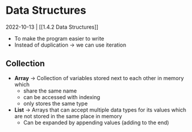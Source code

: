 # Data Structures
2022-10-13 | [[1.4.2 Data Structures]]

- To make the program easier to write
- Instead of duplication -> we can use iteration

## Collection
- **Array** -> Collection of variables stored next to each other in memory which
	- share the same name
	- can be accessed with indexing
	- only stores the same type
- **List** -> Arrays that can accept multiple data types for its values which are not stored in the same place in memory
	- Can be expanded by appending values (adding to the end)
